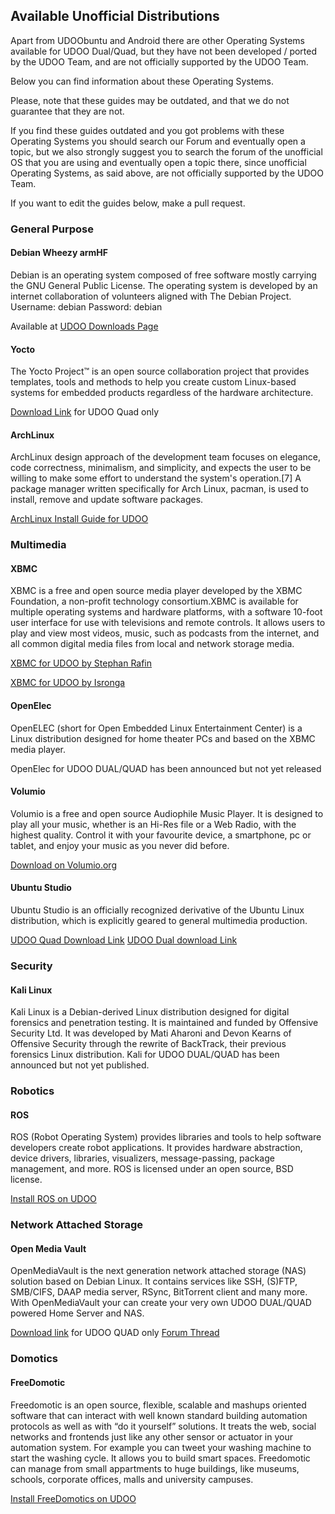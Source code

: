 ## Available Unofficial Distributions

Apart from UDOObuntu and Android there are other Operating Systems available for UDOO Dual/Quad, but they have not been developed / ported by the UDOO Team, and are not officially supported by the UDOO Team.

Below you can find information about these Operating Systems.

Please, note that these guides may be outdated, and that we do not guarantee that they are not. 

If you find these guides outdated and you got problems with these Operating Systems you should search our Forum and eventually open a topic, but we also strongly suggest you to search the forum of the unofficial OS that you are using and eventually open a topic there, since unofficial Operating Systems, as said above, are not officially supported by the UDOO Team. 

If you want to edit the guides below, make a pull request.

### General Purpose

#### Debian Wheezy armHF

Debian is an operating system composed of free software mostly carrying the GNU General Public License. The operating system is developed by an internet collaboration of volunteers aligned with The Debian Project. Username: debian Password: debian

Available at [UDOO Downloads Page](http://www.udoo.org/downloads/)

#### Yocto

The Yocto Project™ is an open source collaboration project that provides templates, tools and methods to help you create custom Linux-based systems for embedded products regardless of the hardware architecture.

[Download Link](http://download.udoo.org/files/UDOO_Quad/Yocto_img/udoo_quad_revC_yocto_090713.zip) for UDOO Quad only

#### ArchLinux

ArchLinux design approach of the development team focuses on elegance, code correctness, minimalism, and simplicity, and expects the user to be willing to make some effort to understand the system's operation.[7] A package manager written specifically for Arch Linux, pacman, is used to install, remove and update software packages.

[ArchLinux Install Guide for UDOO](http://archlinuxarm.org/platforms/armv7/freescale/udoo)

### Multimedia

#### XBMC

XBMC is a free and open source media player developed by the XBMC Foundation, a non-profit technology consortium.XBMC is available for multiple operating systems and hardware platforms, with a software 10-foot user interface for use with televisions and remote controls. It allows users to play and view most videos, music, such as podcasts from the internet, and all common digital media files from local and network storage media.

[XBMC for UDOO by Stephan Rafin](http://www.udoo.org/forum/viewtopic.php?f=28&t=518)

[XBMC for UDOO by Isronga](http://www.udoo.org/forum/viewtopic.php?f=28&t=357)

#### OpenElec

OpenELEC (short for Open Embedded Linux Entertainment Center) is a Linux distribution designed for home theater PCs and based on the XBMC media player.

OpenElec for UDOO DUAL/QUAD has been announced but not yet released

#### Volumio

Volumio is a free and open source Audiophile Music Player. It is designed to play all your music, whether is an Hi-Res file or a Web Radio, with the highest quality. Control it with your favourite device, a smartphone, pc or tablet, and enjoy your music as you never did before.

[Download on Volumio.org](http://volumio.org/get-started/)

#### Ubuntu Studio

Ubuntu Studio is an officially recognized derivative of the Ubuntu Linux distribution, which is explicitly geared to general multimedia production.

[UDOO Quad Download Link](http://sourceforge.net/projects/udooboard/files/UDOO_Quad/Ubuntu_Studio_img/)
[UDOO Dual download Link](http://sourceforge.net/projects/udooboard/files/UDOO_Dual/Ubuntu_Studio_img/)

### Security

#### Kali Linux

Kali Linux is a Debian-derived Linux distribution designed for digital forensics and penetration testing. It is maintained and funded by Offensive Security Ltd. It was developed by Mati Aharoni and Devon Kearns of Offensive Security through the rewrite of BackTrack, their previous forensics Linux distribution.
Kali for UDOO DUAL/QUAD has been announced but not yet published.

### Robotics

#### ROS

ROS (Robot Operating System) provides libraries and tools to help software developers create robot applications. It provides hardware abstraction, device drivers, libraries, visualizers, message-passing, package management, and more. ROS is licensed under an open source, BSD license.

[Install ROS on UDOO](http://wiki.ros.org/hydro/Installation/UDOO)

### Network Attached Storage

#### Open Media Vault

OpenMediaVault is the next generation network attached storage (NAS) solution based on Debian Linux. It contains services like SSH, (S)FTP, SMB/CIFS, DAAP media server, RSync, BitTorrent client and many more. With OpenMediaVault your can create your very own UDOO DUAL/QUAD powered Home Server and NAS.

[Download link](http://sourceforge.net/projects/minimaldeb/files/Open%20Media%20Vault%20Udoo/Quad/OMV_Udoo_Quad.zip/download) for UDOO QUAD only [Forum Thread](http://www.udoo.org/forum/open-media-vault-nas-operating-system-t337.html)

### Domotics

#### FreeDomotic

Freedomotic is an open source, flexible, scalable and mashups oriented software that can interact with well known standard building automation protocols as well as with “do it yourself” solutions. It treats the web, social networks and frontends just like any other sensor or actuator in your automation system. For example you can tweet your washing machine to start the washing cycle. It allows you to build smart spaces. Freedomotic can manage from small appartments to huge buildings, like museums, schools, corporate offices, malls and university campuses.

[Install FreeDomotics on UDOO](http://freedomotic.com/content/install-freedomotic-udoo)
